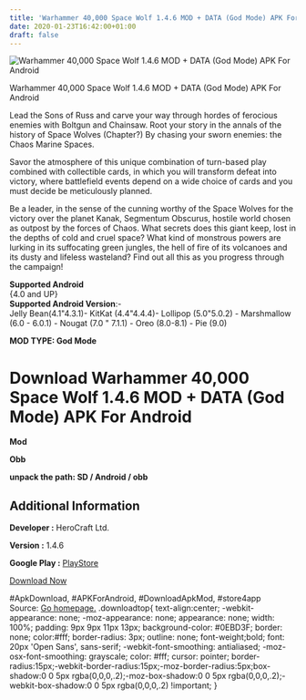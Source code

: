 ```yaml
---
title: 'Warhammer 40,000 Space Wolf 1.4.6 MOD + DATA (God Mode) APK For Android'
date: 2020-01-23T16:42:00+01:00
draft: false
---
```


![Warhammer 40,000 Space Wolf 1.4.6 MOD + DATA (God Mode) APK For Android](https://i2.wp.com/apkhome.net/wp-content/uploads/2020/01/Warhammer-40000-Space-Wolf-1.4.6-MOD-DATA-God-Mode.png "Warhammer 40,000 Space Wolf 1.4.6 MOD + DATA (God Mode) APK For Android")

  

Warhammer 40,000 Space Wolf 1.4.6 MOD + DATA (God Mode) APK For Android

Lead the Sons of Russ and carve your way through hordes of ferocious enemies with Boltgun and Chainsaw. Root your story in the annals of the history of Space Wolves (Chapter?) By chasing your sworn enemies: the Chaos Marine Spaces.

Savor the atmosphere of this unique combination of turn-based play combined with collectible cards, in which you will transform defeat into victory, where battlefield events depend on a wide choice of cards and you must decide be meticulously planned.

Be a leader, in the sense of the cunning worthy of the Space Wolves for the victory over the planet Kanak, Segmentum Obscurus, hostile world chosen as outpost by the forces of Chaos. What secrets does this giant keep, lost in the depths of cold and cruel space? What kind of monstrous powers are lurking in its suffocating green jungles, the hell of fire of its volcanoes and its dusty and lifeless wasteland? Find out all this as you progress through the campaign!

**Supported Android**  
{4.0 and UP}  
**Supported Android Version**:-  
Jelly Bean(4.1"4.3.1)- KitKat (4.4"4.4.4)- Lollipop (5.0"5.0.2) - Marshmallow (6.0 - 6.0.1) - Nougat (7.0 " 7.1.1) - Oreo (8.0-8.1) - Pie (9.0)

**MOD TYPE: God Mode**

Download Warhammer 40,000 Space Wolf 1.4.6 MOD + DATA (God Mode) APK For Android
================================================================================

**Mod**

**Obb**

**unpack the path: SD / Android / obb**

Additional Information
----------------------

**Developer :** HeroCraft Ltd.

**Version :** 1.4.6

**Google Play :** [PlayStore](https://play.google.com/store/apps/details?id=com.herocraft.spacewolf)

  

[Download Now](https://store4app.co/post/warhammer-40-000-space-wolf-1-4-6-mod-data-god-mode-apk-for-android_1579794030)

  
#ApkDownload, #APKForAndroid, #DownloadApkMod, #store4app  
Source: [Go homepage.](https://store4app.co/post/warhammer-40-000-space-wolf-1-4-6-mod-data-god-mode-apk-for-android_1579794030) .downloadtop{ text-align:center; -webkit-appearance: none; -moz-appearance: none; appearance: none; width: 100%; padding: 9px 9px 11px 13px; background-color: #0EBD3F; border: none; color:#fff; border-radius: 3px; outline: none; font-weight;bold; font: 20px 'Open Sans', sans-serif; -webkit-font-smoothing: antialiased; -moz-osx-font-smoothing: grayscale; color: #fff; cursor: pointer; border-radius:15px;-webkit-border-radius:15px;-moz-border-radius:5px;box-shadow:0 0 5px rgba(0,0,0,.2);-moz-box-shadow:0 0 5px rgba(0,0,0,.2);-webkit-box-shadow:0 0 5px rgba(0,0,0,.2) !important; }